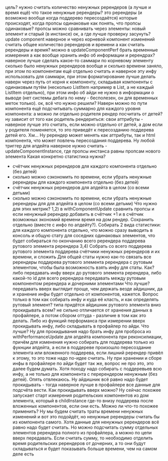 цель? 
нужно считать количество ненужных ререндеров (а лучше и время ещё)
что такое ненужные ререндеры? 
это ререндеры (и возможно вообще когда поддерево пересоздаётся) которые происходят, когда пропсы одинаковые
как понять, что пропсы одинаковые? 
пропсы можно сравнивать через элементы: новый элемент и старый (в инстансе)
ок, а где лучше проверку засунуть? 
update component наверное и через корневой компонент изменений считать общее количество ререндеров и времени
а как считать ререндеры и время?
можно в updateComponentPerf брать временные измерения
а как вообще хранить инфо об информации и ререндрах? 
наверное лучше сделать какое-то саммари по корневому элементу сколько было ненужных ререндеров вообще и сколько времени заняло, при этом по компонентам ещё отдельно считать и наверное эту инфу использовать для саммари, при этом форматирование лучше делать наверн через путь от корня к компоненту, складывая компоненты с одинаковым путём (несколько ListItem например в List, а не каждый ListItem отдельно), при этом инфо об айди не нужно в информации о выводе (нет системы дебага по нему - бесполезен, он для временных меток только).
ок, всё что нужно решили? 
Наверн можно по пути компонента ещё подсчитывать суммарно для каждого уровня компонента: а можно ли отдельно родителя рендер посчитать от детей? ну зависит от того как родитель рендериться: свои аттрибуты - наверное лучше это считать, если можно отдельно от детей, а дом если у родителя поменяется, то это приведёт к пересозданию поддерева детей его. Хм… Ну ререндер может менять как аттрибуты, так и html компонента, что может повлечь пересоздания поддерева. Ну любой триггер для апдейта наверное нужно считать - updateComponentInstance, где пропсы инстанса равны пропсам нового элемента
Какая конкретно статистика нужна?
- счётчик ненужных ререндеров для каждого компонента отдельно (без детей)
- сколько можно сэкономить по времени, если убрать ненужные ререндеры для каждого компонента отдельно (без детей)
- счётчик ненужных ререндеров для апдейта в целом (со всеми детьми)
- сколько можно сэкономить по времени, если убрать ненужные ререндеры для для апдейта в целом (со всеми детьми)
Что нужно для этих метрик?
1,2) в withComponentUpdate сравнить пропсы и если ненужный ререндер добавить в счётчик +1 и в счётчик возможных экономий времени время на дом рендер. Сохранить отдельно (вместе с инфо по апдейту?). Собирать 2 вида статистики: для каждого компонента отдельно, что можно сразу выводить в консоль и общую стату для соседних одинаковых элементов, что будет собираться по окончанию всего ререндера поддерева рутового элемента ререндера
3,4) Собрать со всего поддерева рутового элемента поддерева счётчики ненужных ререндеров и их времени, и сложить
Для общей статы нужно как-то связать все ререндеры поддерева рутового элемента ререндера с рутовым элементом, чтобы была возможность взять инфу для статы. 
Как?
либо передавать инфу вверх до рутового элемента ререндера, либо какой-то id для всего ререндера передавать между рутовым компонентом ререндера и дочерними элементами
Что лучше?
передавать вверх выглядит проще, чем держать везде айдишник, да и хранение инфы будет отдельно от компонентов, кажется. Вопрос только в том как собирать инфу и куда её класть, и как определять рутовый элемент? типа придётся айдишник рутового элемента вниз прокидывать всем? не сильно отличается от хранения данных в профайлере, а потом сбором оттуда - различие в том как это делать. Либо из функций перформанса при измерении вверх прокидывать инфу, либо складывать в профайлер по айди.
Что лучше?
Ну для прокидывания надо брать инфу для проброса из withPerformanceUpdate для апдейта компонента при реконсилиации, причём для изменения нужно собирать для поддерева только из фукнции апдейта, а если в поддереве произошло пересоздание элемента или вложенного поддерева, если лишний ререндер привёл к этому, то это тоже надо по-идее считать. Ну при хранении и сборе инфы в профайлере по айди будет так же, вопрос не про это, это далее будем думать. Хотя походу надо собирать с поддеревьев всю инфу, а не только для компонента с перерендером ненужным (без детей). Опять отвлекаюсь. Ну айдишник всё равно надо будет прокидывать - тогда наверное лучше в профайлере все данные для подсчёта вести. 
Как прокидывать вверх можно? 
Ну сейчас похожее запускает старт измерения родительских компонентов из дом элемента, который в childInstance где-то внизу поддерева после вложенных компонентов, если они есть. Можно ли что-то похожее применить? Ну мы будем считать траты времени ненужных изменений и вот это подойдёт, но ненужные ререндеры считать бы из компонента самого. Хотя данные для ненужных ререндеров всё равно надо будет считать. Но можно подсчитать сумму отдельных элементов ререндера полного из профайлера, а можно по цепи вверх передавать. Если считать сумму, то необходимо отделить время родительских ререндеров от дочерних, а то они будут складываться и будет показывать больше времени, чем на самом деле есть
